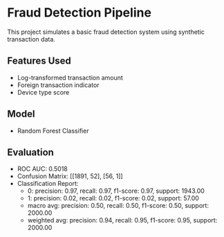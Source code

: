 # Fraud Detection Pipeline
This project simulates a basic fraud detection system using synthetic transaction data.

## Features Used
- Log-transformed transaction amount
- Foreign transaction indicator
- Device type score

## Model
- Random Forest Classifier

## Evaluation
- ROC AUC: 0.5018
- Confusion Matrix: [[1891, 52], [56, 1]]
- Classification Report:
  - 0: precision: 0.97, recall: 0.97, f1-score: 0.97, support: 1943.00
  - 1: precision: 0.02, recall: 0.02, f1-score: 0.02, support: 57.00
  - macro avg: precision: 0.50, recall: 0.50, f1-score: 0.50, support: 2000.00
  - weighted avg: precision: 0.94, recall: 0.95, f1-score: 0.95, support: 2000.00
